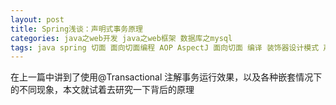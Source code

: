 ```yaml
---
layout: post
title: Spring浅谈：声明式事务原理
categories: java之web开发 java之web框架 数据库之mysql
tags: java spring 切面 面向切面编程 AOP AspectJ 面向切面 编译 装饰器设计模式 声明式事务 IoC IoC容器 spring-context spring-aspects pom Maven 增强器 通知方法 代理对象 Cglib代理 事务 数据库 声明式事务 MySQL MyBatis 嵌套事务 @Transactional @EnableTransactionManagement 
---
```


在上一篇中讲到了使用@Transactional 注解事务运行效果，以及各种嵌套情况下的不同现象，本文就试着去研究一下背后的原理